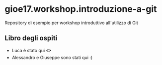# gioe17.workshop.introduzione-a-git
Repository di esempio per workshop introduttivo all'utilizzo di Git

## Libro degli ospiti

- Luca è stato qui :fish:
- Alessandro e Giuseppe sono stati qui :)
